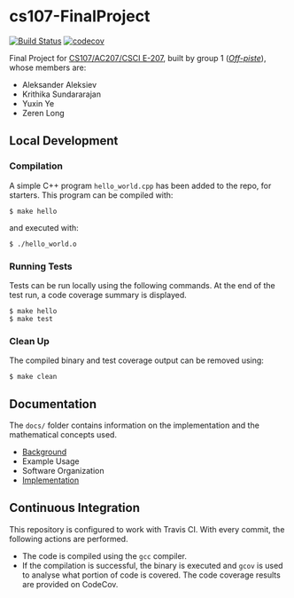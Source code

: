 # cs107-FinalProject

[![Build Status](https://travis-ci.com/CS107-off-piste/cs107-FinalProject.svg?token=EpqTjCxd7qmi2ut6nRKz&branch=master)](https://travis-ci.com/CS107-off-piste/cs107-FinalProject)
[![codecov](https://codecov.io/gh/CS107-off-piste/cs107-FinalProject/branch/master/graph/badge.svg?token=ROWLO2X8Z5)](https://codecov.io/gh/CS107-off-piste/cs107-FinalProject/branch/master/)

Final Project for [CS107/AC207/CSCI E-207](https://harvard-iacs.github.io/2020-CS107/), built by group 1 ([*Off-piste*](https://en.wikipedia.org/wiki/Backcountry_skiing)), whose members are:

* Aleksander Aleksiev
* Krithika Sundararajan
* Yuxin Ye
* Zeren Long

## Local Development

### Compilation

A simple C++ program `hello_world.cpp` has been added to the repo, for starters. This program can be compiled with:
```
$ make hello
```
and executed with:
```
$ ./hello_world.o
```

### Running Tests

Tests can be run locally using the following commands. At the end of the test run, a code coverage summary is displayed.

```
$ make hello
$ make test
```

### Clean Up

The compiled binary and test coverage output can be removed using:
```
$ make clean
```

## Documentation

The `docs/` folder contains information on the implementation and the mathematical concepts used.
* [Background](./docs/BACKGROUND.md)
* Example Usage
* Software Organization
* [Implementation](./docs/IMPLEMENTATION.md)

## Continuous Integration

This repository is configured to work with Travis CI. With every commit, the following actions are performed.
* The code is compiled using the `gcc` compiler.
* If the compilation is successful, the binary is executed and `gcov` is used to analyse what portion of code is covered. The code coverage results are provided on CodeCov.
